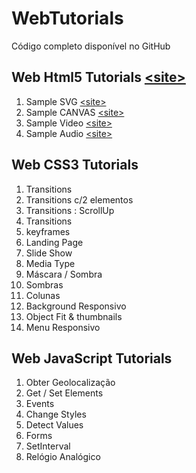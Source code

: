# WebTutorials

Código completo disponível no GitHub
## Web Html5 Tutorials [&lt;site&gt;](http://paulomatos.stepinportugal.com/WebTutorials/index.html#html5)

1. Sample SVG [&lt;site&gt;](http://paulomatos.stepinportugal.com/WebTutorials/html5/01_SVG.html)
2. Sample CANVAS [&lt;site&gt;](http://paulomatos.stepinportugal.com/WebTutorials/html5/02_CANVAS.html)
3. Sample Video [&lt;site&gt;](http://paulomatos.stepinportugal.com/WebTutorials/html5/04_Video.html)
4. Sample Audio [&lt;site&gt;](http://paulomatos.stepinportugal.com/WebTutorials/html5/05_Audio.html)

## Web CSS3 Tutorials

1. Transitions
2. Transitions c/2 elementos
3. Transitions : ScrollUp
4. Transitions
5. keyframes
6. Landing Page
7. Slide Show
8. Media Type
9. Máscara / Sombra
10. Sombras
11. Colunas
12. Background Responsivo
13. Object Fit & thumbnails
14. Menu Responsivo

## Web JavaScript Tutorials

1. Obter Geolocalização
2. Get / Set Elements
3. Events
4. Change Styles
5. Detect Values
6. Forms
7. SetInterval
8. Relógio Analógico



